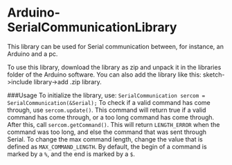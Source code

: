 # Arduino-SerialCommunicationLibrary
This library can be used for Serial communication between, for instance, an Arduino and a pc.

To use this library, download the library as zip and unpack it in the libraries folder of the Arduino software. You can also add the library like this: sketch->include library->add .zip library.

###Usage
To initialize the library, use: `SerialCommunication sercom = SerialCommunication(&Serial);`
To check if a valid command has come through, use `sercom.update()`.
This command will return true if a valid command has come through, or a too long command has come through.
After this, call `sercom.getCommand()`. 
This will return `LENGTH_ERROR` when the command was too long, and else the command that was sent through Serial.
To change the max command length, change the value that is defined as `MAX_COMMAND_LENGTH`.
By default, the begin of a command is marked by a `%`, and the end is marked by a `$`.
